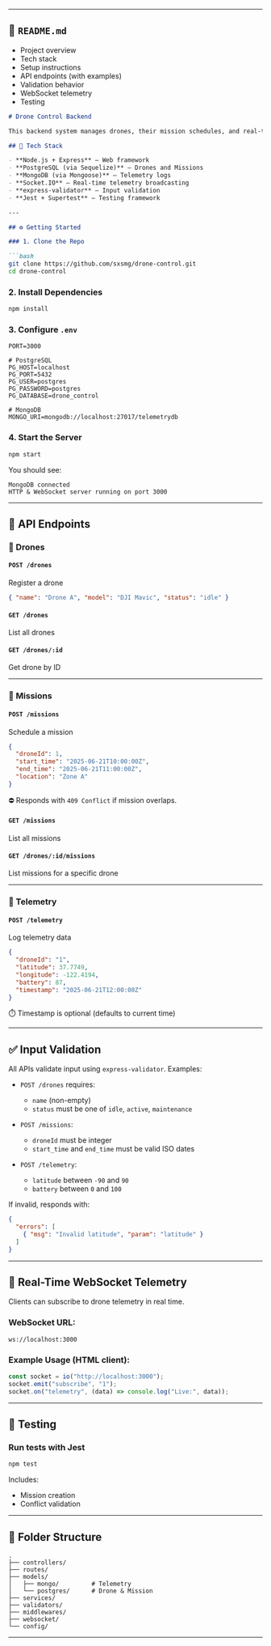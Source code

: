 
---

## 📘 `README.md`
* Project overview
* Tech stack
* Setup instructions
* API endpoints (with examples)
* Validation behavior
* WebSocket telemetry
* Testing

````markdown
# Drone Control Backend

This backend system manages drones, their mission schedules, and real-time telemetry data.

## 🚀 Tech Stack

- **Node.js + Express** – Web framework
- **PostgreSQL (via Sequelize)** – Drones and Missions
- **MongoDB (via Mongoose)** – Telemetry logs
- **Socket.IO** – Real-time telemetry broadcasting
- **express-validator** – Input validation
- **Jest + Supertest** – Testing framework

---

## ⚙️ Getting Started

### 1. Clone the Repo

```bash
git clone https://github.com/sxsmg/drone-control.git
cd drone-control
````

### 2. Install Dependencies

```bash
npm install
```

### 3. Configure `.env`

```env
PORT=3000

# PostgreSQL
PG_HOST=localhost
PG_PORT=5432
PG_USER=postgres
PG_PASSWORD=postgres
PG_DATABASE=drone_control

# MongoDB
MONGO_URI=mongodb://localhost:27017/telemetrydb
```

### 4. Start the Server

```bash
npm start
```

You should see:

```
MongoDB connected
HTTP & WebSocket server running on port 3000
```

---

## 📡 API Endpoints

### 🔹 Drones

#### `POST /drones`

Register a drone

```json
{ "name": "Drone A", "model": "DJI Mavic", "status": "idle" }
```

#### `GET /drones`

List all drones

#### `GET /drones/:id`

Get drone by ID

---

### 🔹 Missions

#### `POST /missions`

Schedule a mission

```json
{
  "droneId": 1,
  "start_time": "2025-06-21T10:00:00Z",
  "end_time": "2025-06-21T11:00:00Z",
  "location": "Zone A"
}
```

⛔ Responds with `409 Conflict` if mission overlaps.

#### `GET /missions`

List all missions

#### `GET /drones/:id/missions`

List missions for a specific drone

---

### 🔹 Telemetry

#### `POST /telemetry`

Log telemetry data

```json
{
  "droneId": "1",
  "latitude": 37.7749,
  "longitude": -122.4194,
  "battery": 87,
  "timestamp": "2025-06-21T12:00:00Z"
}
```

⏱️ Timestamp is optional (defaults to current time)

---

## ✅ Input Validation

All APIs validate input using `express-validator`. Examples:

* `POST /drones` requires:

  * `name` (non-empty)
  * `status` must be one of `idle`, `active`, `maintenance`

* `POST /missions`:

  * `droneId` must be integer
  * `start_time` and `end_time` must be valid ISO dates

* `POST /telemetry`:

  * `latitude` between `-90` and `90`
  * `battery` between `0` and `100`

If invalid, responds with:

```json
{
  "errors": [
    { "msg": "Invalid latitude", "param": "latitude" }
  ]
}
```

---

## 🔴 Real-Time WebSocket Telemetry

Clients can subscribe to drone telemetry in real time.

### WebSocket URL:

```
ws://localhost:3000
```

### Example Usage (HTML client):

```js
const socket = io("http://localhost:3000");
socket.emit("subscribe", "1");
socket.on("telemetry", (data) => console.log("Live:", data));
```

---

## 🧪 Testing

### Run tests with Jest

```bash
npm test
```

Includes:

* Mission creation
* Conflict validation

---

## 📂 Folder Structure

```
.
├── controllers/
├── routes/
├── models/
│   ├── mongo/         # Telemetry
│   └── postgres/      # Drone & Mission
├── services/
├── validators/
├── middlewares/
├── websocket/
└── config/
```

---